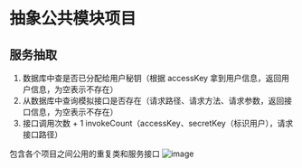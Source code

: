 # 抽象公共模块项目

## 服务抽取
1. 数据库中查是否已分配给用户秘钥（根据 accessKey 拿到用户信息，返回用户信息，为空表示不存在）
2. 从数据库中查询模拟接口是否存在（请求路径、请求方法、请求参数，返回接口信息，为空表示不存在）
3. 接口调用次数 + 1 invokeCount（accessKey、secretKey（标识用户），请求接口路径）

包含各个项目之间公用的重复类和服务接口
![image](https://github.com/user-attachments/assets/9c6b74ec-359e-402d-94b7-ca0a1f1c9f16)
